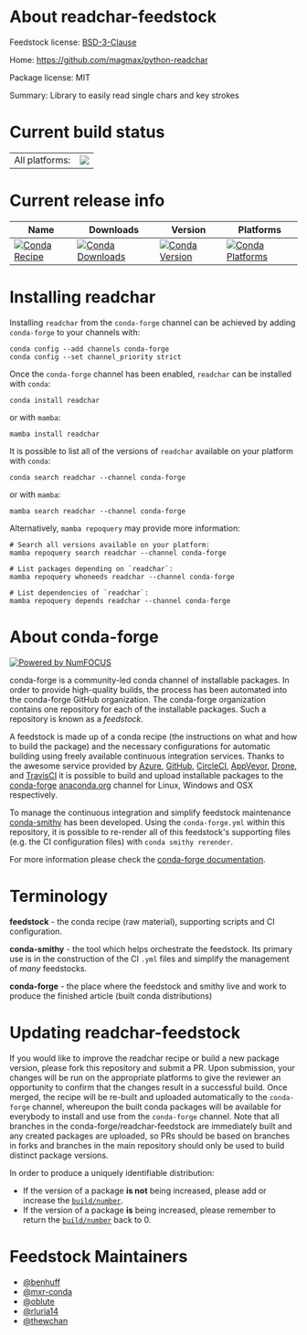 About readchar-feedstock
========================

Feedstock license: [BSD-3-Clause](https://github.com/conda-forge/readchar-feedstock/blob/main/LICENSE.txt)

Home: https://github.com/magmax/python-readchar

Package license: MIT

Summary: Library to easily read single chars and key strokes

Current build status
====================


<table><tr><td>All platforms:</td>
    <td>
      <a href="https://dev.azure.com/conda-forge/feedstock-builds/_build/latest?definitionId=9098&branchName=main">
        <img src="https://dev.azure.com/conda-forge/feedstock-builds/_apis/build/status/readchar-feedstock?branchName=main">
      </a>
    </td>
  </tr>
</table>

Current release info
====================

| Name | Downloads | Version | Platforms |
| --- | --- | --- | --- |
| [![Conda Recipe](https://img.shields.io/badge/recipe-readchar-green.svg)](https://anaconda.org/conda-forge/readchar) | [![Conda Downloads](https://img.shields.io/conda/dn/conda-forge/readchar.svg)](https://anaconda.org/conda-forge/readchar) | [![Conda Version](https://img.shields.io/conda/vn/conda-forge/readchar.svg)](https://anaconda.org/conda-forge/readchar) | [![Conda Platforms](https://img.shields.io/conda/pn/conda-forge/readchar.svg)](https://anaconda.org/conda-forge/readchar) |

Installing readchar
===================

Installing `readchar` from the `conda-forge` channel can be achieved by adding `conda-forge` to your channels with:

```
conda config --add channels conda-forge
conda config --set channel_priority strict
```

Once the `conda-forge` channel has been enabled, `readchar` can be installed with `conda`:

```
conda install readchar
```

or with `mamba`:

```
mamba install readchar
```

It is possible to list all of the versions of `readchar` available on your platform with `conda`:

```
conda search readchar --channel conda-forge
```

or with `mamba`:

```
mamba search readchar --channel conda-forge
```

Alternatively, `mamba repoquery` may provide more information:

```
# Search all versions available on your platform:
mamba repoquery search readchar --channel conda-forge

# List packages depending on `readchar`:
mamba repoquery whoneeds readchar --channel conda-forge

# List dependencies of `readchar`:
mamba repoquery depends readchar --channel conda-forge
```


About conda-forge
=================

[![Powered by
NumFOCUS](https://img.shields.io/badge/powered%20by-NumFOCUS-orange.svg?style=flat&colorA=E1523D&colorB=007D8A)](https://numfocus.org)

conda-forge is a community-led conda channel of installable packages.
In order to provide high-quality builds, the process has been automated into the
conda-forge GitHub organization. The conda-forge organization contains one repository
for each of the installable packages. Such a repository is known as a *feedstock*.

A feedstock is made up of a conda recipe (the instructions on what and how to build
the package) and the necessary configurations for automatic building using freely
available continuous integration services. Thanks to the awesome service provided by
[Azure](https://azure.microsoft.com/en-us/services/devops/), [GitHub](https://github.com/),
[CircleCI](https://circleci.com/), [AppVeyor](https://www.appveyor.com/),
[Drone](https://cloud.drone.io/welcome), and [TravisCI](https://travis-ci.com/)
it is possible to build and upload installable packages to the
[conda-forge](https://anaconda.org/conda-forge) [anaconda.org](https://anaconda.org/)
channel for Linux, Windows and OSX respectively.

To manage the continuous integration and simplify feedstock maintenance
[conda-smithy](https://github.com/conda-forge/conda-smithy) has been developed.
Using the ``conda-forge.yml`` within this repository, it is possible to re-render all of
this feedstock's supporting files (e.g. the CI configuration files) with ``conda smithy rerender``.

For more information please check the [conda-forge documentation](https://conda-forge.org/docs/).

Terminology
===========

**feedstock** - the conda recipe (raw material), supporting scripts and CI configuration.

**conda-smithy** - the tool which helps orchestrate the feedstock.
                   Its primary use is in the construction of the CI ``.yml`` files
                   and simplify the management of *many* feedstocks.

**conda-forge** - the place where the feedstock and smithy live and work to
                  produce the finished article (built conda distributions)


Updating readchar-feedstock
===========================

If you would like to improve the readchar recipe or build a new
package version, please fork this repository and submit a PR. Upon submission,
your changes will be run on the appropriate platforms to give the reviewer an
opportunity to confirm that the changes result in a successful build. Once
merged, the recipe will be re-built and uploaded automatically to the
`conda-forge` channel, whereupon the built conda packages will be available for
everybody to install and use from the `conda-forge` channel.
Note that all branches in the conda-forge/readchar-feedstock are
immediately built and any created packages are uploaded, so PRs should be based
on branches in forks and branches in the main repository should only be used to
build distinct package versions.

In order to produce a uniquely identifiable distribution:
 * If the version of a package **is not** being increased, please add or increase
   the [``build/number``](https://docs.conda.io/projects/conda-build/en/latest/resources/define-metadata.html#build-number-and-string).
 * If the version of a package **is** being increased, please remember to return
   the [``build/number``](https://docs.conda.io/projects/conda-build/en/latest/resources/define-metadata.html#build-number-and-string)
   back to 0.

Feedstock Maintainers
=====================

* [@benhuff](https://github.com/benhuff/)
* [@mxr-conda](https://github.com/mxr-conda/)
* [@oblute](https://github.com/oblute/)
* [@rluria14](https://github.com/rluria14/)
* [@thewchan](https://github.com/thewchan/)

